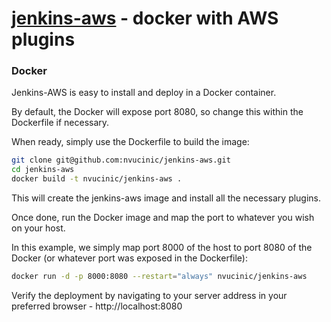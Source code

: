 # [jenkins-aws](https://github.com/nvucinic/jenkins-aws#Docker) - docker with AWS plugins

### Docker
Jenkins-AWS is easy to install and deploy in a Docker container.

By default, the Docker will expose port 8080, so change this within the Dockerfile if necessary.

When ready, simply use the Dockerfile to build the image:

```sh
git clone git@github.com:nvucinic/jenkins-aws.git
cd jenkins-aws
docker build -t nvucinic/jenkins-aws .
```
This will create the jenkins-aws image and install all the necessary plugins.

Once done, run the Docker image and map the port to whatever you wish on your host. 

In this example, we simply map port 8000 of the host to port 8080 of the Docker (or whatever port was exposed in the Dockerfile):

```sh
docker run -d -p 8000:8080 --restart="always" nvucinic/jenkins-aws
```

Verify the deployment by navigating to your server address in your preferred browser - http://localhost:8080

